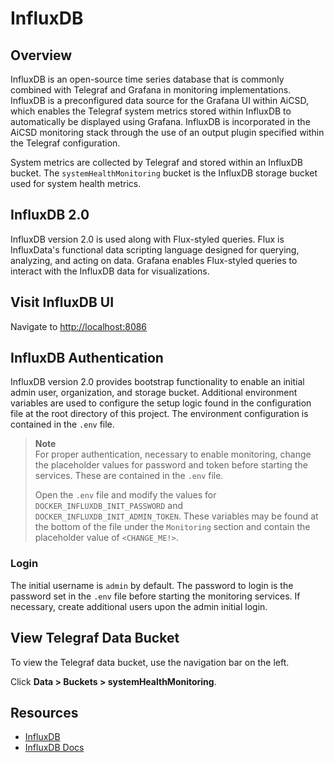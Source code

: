 # InfluxDB

## Overview
InfluxDB is an open-source time series database that is commonly combined with Telegraf and Grafana in monitoring implementations. InfluxDB is a preconfigured data source for the Grafana UI within AiCSD, which enables the Telegraf system metrics stored within InfluxDB to automatically be displayed using Grafana. InfluxDB is incorporated in the AiCSD monitoring stack through the use of an output plugin specified within the Telegraf configuration. 

System metrics are collected by Telegraf and stored within an InfluxDB bucket. The `systemHealthMonitoring` bucket is the InfluxDB storage bucket used for system health metrics. 

## InfluxDB 2.0
InfluxDB version 2.0 is used along with Flux-styled queries. Flux is InfluxData's functional data scripting language designed for querying, analyzing, and acting on data. Grafana enables Flux-styled queries to interact with the InfluxDB data for visualizations.

## Visit InfluxDB UI
Navigate to [http://localhost:8086](http://localhost:8086)

## InfluxDB Authentication
InfluxDB version 2.0 provides bootstrap functionality to enable an initial admin user, organization, and storage bucket. Additional environment variables are used to configure the setup logic found in the configuration file at the root directory of this project. The environment configuration is contained in the `.env` file.

> **Note**  
> For proper authentication, necessary to enable monitoring, change the placeholder values for password and token before starting the services. These are contained in the `.env` file. 
>    
>    Open the `.env` file and modify the values for `DOCKER_INFLUXDB_INIT_PASSWORD` and `DOCKER_INFLUXDB_INIT_ADMIN_TOKEN`. These variables may be found at the bottom of the file under the `Monitoring` section and contain the placeholder value of `<CHANGE_ME!>`. 

### Login
The initial username is `admin` by default. The password to login is the password set in the `.env` file before starting the monitoring services. If necessary, create additional users upon the admin initial login.

## View Telegraf Data Bucket
To view the Telegraf data bucket, use the navigation bar on the left.

Click **Data > Buckets > systemHealthMonitoring**.

## Resources

- [InfluxDB](https://www.influxdata.com/)
- [InfluxDB Docs](https://docs.influxdata.com/influxdb/v2.4/get-started/)


